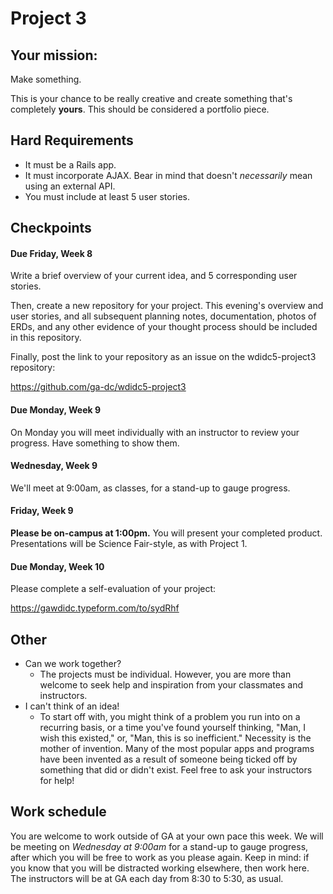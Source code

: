 # Project 3

## Your mission:

Make something.

This is your chance to be really creative and create something that's completely **yours**. This should be considered a portfolio piece.

## Hard Requirements

- It must be a Rails app.
- It must incorporate AJAX. Bear in mind that doesn't *necessarily* mean using an external API.
- You must include at least 5 user stories.

## Checkpoints

#### Due Friday, Week 8

Write a brief overview of your current idea, and 5 corresponding user stories.

Then, create a new repository for your project. This evening's overview and user stories, and all subsequent planning notes, documentation, photos of ERDs, and any other evidence of your thought process should be included in this repository. 

Finally, post the link to your repository as an issue on the wdidc5-project3 repository:

https://github.com/ga-dc/wdidc5-project3

#### Due Monday, Week 9

On Monday you will meet individually with an instructor to review your progress. Have something to show them.

#### Wednesday, Week 9

We'll meet at 9:00am, as classes, for a stand-up to gauge progress.

#### Friday, Week 9

**Please be on-campus at 1:00pm.** You will present your completed product. Presentations will be Science Fair-style, as with Project 1. 

#### Due Monday, Week 10

Please complete a self-evaluation of your project:

https://gawdidc.typeform.com/to/sydRhf

## Other 

- Can we work together?
  - The projects must be individual. However, you are more than welcome to seek help and inspiration from your classmates and instructors.
- I can't think of an idea!
  - To start off with, you might think of a problem you run into on a recurring basis, or a time you've found yourself thinking, "Man, I wish this existed," or, "Man, this is so inefficient." Necessity is the mother of invention. Many of the most popular apps and programs have been invented as a result of someone being ticked off by something that did or didn't exist. Feel free to ask your instructors for help!

## Work schedule

You are welcome to work outside of GA at your own pace this week. We will be meeting on *Wednesday at 9:00am* for a stand-up to gauge progress, after which you will be free to work as you please again. Keep in mind: if you know that you will be distracted working elsewhere, then work here. The instructors will be at GA each day from 8:30 to 5:30, as usual.

